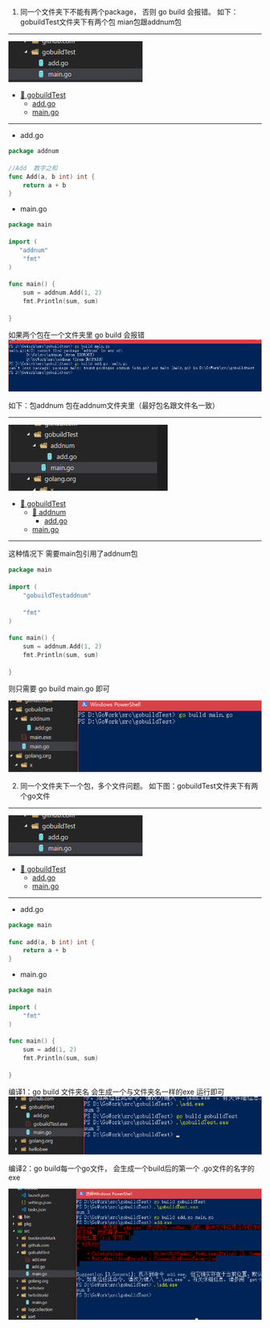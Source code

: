 1. 同一个文件夹下不能有两个package， 否则 go build 会报错。
   如下：gobuildTest文件夹下有两个包 mian包跟addnum包

***
![代码目录](https://raw.githubusercontent.com/AITown/go-learning/master/01goBuild/Image/code03.png)
 * [:file_folder: gobuildTest](#chapter-1)
    * [add.go](#section-11)
    * [main.go](#section-12)

***


* add.go
``` go {.line-numbers}
package addnum

//Add  数字之和
func Add(a, b int) int {
    return a + b
}
```
* main.go


``` go {.line-numbers}
package main

import (
   "addnum"
    "fmt"
)

func main() {
    sum = addnum.Add(1, 2)
    fmt.Println(sum, sum)

}
```
如果两个包在一个文件夹里  go build 会报错
![运行结果](https://raw.githubusercontent.com/AITown/go-learning/master/01goBuild/Image/err01.png)

如下：包addnum 包在addnum文件夹里（最好包名跟文件名一致）
***
![代码目录](https://raw.githubusercontent.com/AITown/go-learning/master/01goBuild/Image/code02.png)
 * [:file_folder: gobuildTest](#chapter-1)
    * [:file_folder: addnum](#section-11)
      * [add.go](#section-111)
    * [main.go](#section-11)
***

这种情况下 需要main包引用了addnum包 

``` go {.line-numbers}
package main

import (
    "gobuildTestaddnum"

    "fmt"
)

func main() {
    sum = addnum.Add(1, 2)
    fmt.Println(sum, sum)

}

```
则只需要 go build main.go 即可

![运行结果](https://raw.githubusercontent.com/AITown/go-learning/master/01goBuild/Image/result01.png)

2. 同一个文件夹下一个包，多个文件问题。
如下图：gobuildTest文件夹下有两个go文件 
***
![代码目录](https://raw.githubusercontent.com/AITown/go-learning/master/01goBuild/Image/code03.png)

 * [:file_folder: gobuildTest](#chapter-1)
    * [add.go](#section-111)
    * [main.go](#section-11)
***
* add.go

``` go {.line-numbers}
package main

func add(a, b int) int {
    return a + b
}

```
* main.go

``` go {.line-numbers}
package main

import (
    "fmt"
)

func main() {
    sum = add(1, 2)
    fmt.Println(sum, sum)

}

```

编译1：go build 文件夹名 会生成一个与文件夹名一样的exe 运行即可
![运行结果](https://raw.githubusercontent.com/AITown/go-learning/master/01goBuild/Image/result02.png)

编译2：go build每一个go文件， 会生成一个build后的第一个 .go文件的名字的exe

![运行结果](https://raw.githubusercontent.com/AITown/go-learning/master/01goBuild/Image/result03.png)